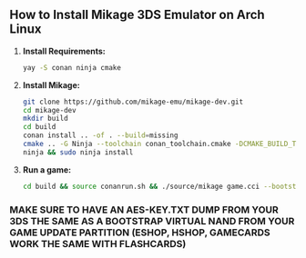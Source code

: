 ## **How to Install Mikage 3DS Emulator on Arch Linux**

1. **Install Requirements:**
   ```bash
   yay -S conan ninja cmake
   ```

2. **Install Mikage:**
   ```bash
   git clone https://github.com/mikage-emu/mikage-dev.git
   cd mikage-dev
   mkdir build
   cd build
   conan install .. -of . --build=missing
   cmake .. -G Ninja --toolchain conan_toolchain.cmake -DCMAKE_BUILD_TYPE=Release
   ninja && sudo ninja install
   ```

3. **Run a game:**
   ```bash
   cd build && source conanrun.sh && ./source/mikage game.cci --bootstrap_nand --launch_menu
   ```

### **MAKE SURE TO HAVE AN AES-KEY.TXT DUMP FROM YOUR 3DS THE SAME AS A BOOTSTRAP VIRTUAL NAND FROM YOUR GAME UPDATE PARTITION (ESHOP, HSHOP, GAMECARDS WORK THE SAME WITH FLASHCARDS)**
